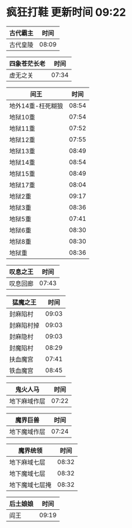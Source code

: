 # 疯狂打鞋 更新时间 09:22

| 古代霸主   | 时间    |
|--------|-------|
| 古代皇陵 | 08:09 |

| 四象苍茫长老   | 时间    |
|--------|-------|
| 虚无之关 | 07:34 |

| 间王   | 时间    |
|--------|-------|
| 地外14重-枉死糊狼 | 08:54 |
| 地狱10重 | 07:54 |
| 地狱11重 | 07:52 |
| 地狱12重 | 07:55 |
| 地狱13重 | 08:49 |
| 地狱14重 | 08:54 |
| 地狱15重 | 08:49 |
| 地狱17重 | 08:04 |
| 地狱2重 | 09:17 |
| 地狱3重 | 08:36 |
| 地狱5重 | 07:41 |
| 地狱6重 | 08:30 |
| 地狱8重 | 08:30 |
| 地狱重 | 08:36 |

| 叹息之王   | 时间    |
|--------|-------|
| 叹息回廊 | 07:43 |

| 猛魔之王   | 时间    |
|--------|-------|
| 封麻陷村 | 09:03 |
| 封麻陷村掉 | 09:03 |
| 封麻隐村 | 09:03 |
| 封魔陷村 | 08:29 |
| 扶血魔宫 | 07:41 |
| 铁血魔宫 | 08:45 |

| 鬼火人马   | 时间    |
|--------|-------|
| 地下麻域作层 | 07:22 |

| 魔界巨兽   | 时间    |
|--------|-------|
| 地下魔域作层 | 07:24 |

| 魔界统领   | 时间    |
|--------|-------|
| 地下麻域七层 | 08:32 |
| 地下魔域七层 | 08:32 |
| 地下魔域七层掩 | 08:32 |

| 后土娘娘   | 时间    |
|--------|-------|
| 阎王 | 09:19 |